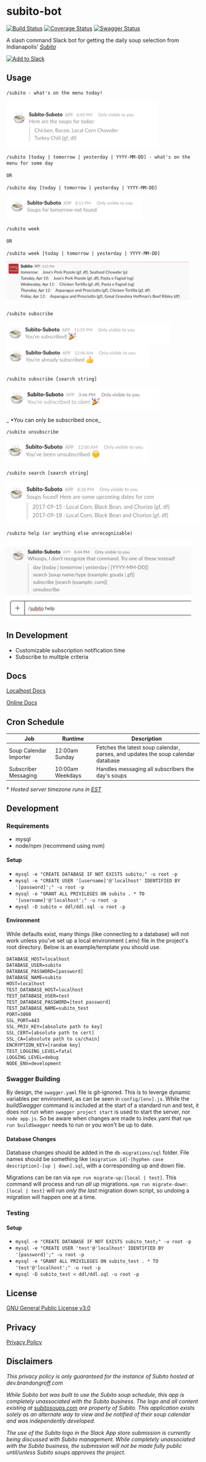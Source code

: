 # subito-bot
[![Build Status](https://travis-ci.org/EPICmynamesBG/subito-bot.svg?branch=master)](https://travis-ci.org/EPICmynamesBG/subito-bot)
[![Coverage Status](https://coveralls.io/repos/github/EPICmynamesBG/subito-bot/badge.svg?branch=master)](https://coveralls.io/github/EPICmynamesBG/subito-bot?branch=master)
[![Swagger Status](http://online.swagger.io/validator?url=https://dev.brandongroff.com:8443/api-docs)](http://online.swagger.io/validator?url=https://dev.brandongroff.com:8443/api-docs)


A slash command Slack bot for getting the daily soup selection from Indianapolis' [_Subito_](http://www.subitosoups.com/)

<a href="https://slack.com/oauth/authorize?client_id=19000326018.274092194038&scope=commands,chat:write:bot,bot,team:read"><img alt="Add to Slack" height="40" width="139" src="https://platform.slack-edge.com/img/add_to_slack.png" srcset="https://platform.slack-edge.com/img/add_to_slack.png 1x, https://platform.slack-edge.com/img/add_to_slack@2x.png 2x" /></a>

## Usage
```text
/subito - what's on the menu today!
```
<img src="./assets/screenshots/screenshot_1.png" height="120" alt="screenshot_1" />

```text
/subito [today | tomorrow | yesterday | YYYY-MM-DD] - what's on the menu for some day

OR

/subito day [today | tomorrow | yesterday | YYYY-MM-DD]
```
<img src="./assets/screenshots/screenshot_2.png" height="60" alt="screenshot_2" />

```text
/subito week

OR

/subito week [today | tomorrow | yesterday | YYYY-MM-DD]
```
<img src="./assets/screenshots/week_view.png" height="110" alt="week" />

```text
/subito subscribe
```
<img src="./assets/screenshots/subscribe_1.png" height="60" alt="subscribe_1" />
<img src="./assets/screenshots/subscribe_2.png" height="60" alt="subscribe_2" />


```text
/subito subscribe [search string]
```
<img src="./assets/screenshots/subscribe_3.png" height="60" alt="subscribe_3" />

_ \*You can only be subscribed once_


```text
/subito unsubscribe
```
<img src="./assets/screenshots/unsubscribe.png" height="60" alt="unsubscribe" />

```text
/subito search [search string]
```
<img src="./assets/screenshots/search.png" height="110" alt="search" />

```text
/subito help (or anything else unrecognizable)
```

<img src="./assets/screenshots/help.png" height="200" alt="search" />

## In Development

- Customizable subscription notification time
- Subscribe to multiple criteria

## Docs

[Localhost Docs](http://localhost:3000/docs)

[Online Docs](https://dev.brandongroff.com:8443/docs)

## Cron Schedule

|         Job            |  Runtime         |    Description                                                                   |
|------------------------|------------------|----------------------------------------------------------------------------------|
| Soup Calendar Importer | 12:00am Sunday   | Fetches the latest soup calendar, parses, and updates the soup calendar database |
| Subscriber Messaging   | 10:00am Weekdays | Handles messaging all subscribers the day's soups                                |

\* _Hosted server timezone runs in [EST](https://time.is/EST)_

## Development

### Requirements

 - mysql
 - node/npm (recommend using nvm)

#### Setup

- `mysql -e "CREATE DATABASE IF NOT EXISTS subito;" -u root -p`
- `mysql -e "CREATE USER '[username]'@'localhost' IDENTIFIED BY '[password]';" -u root -p`
- `mysql -e "GRANT ALL PRIVILEGES ON subito . * TO '[username]'@'localhost';" -u root -p`
- `mysql -D subito < ddl/ddl.sql -u root -p`

#### Environment

While defaults exist, many things (like connecting to a database) will not work unless
you've set up a local environment (.env) file in the project's root directory. Below is an
example/template you should use.
```text
DATABASE_HOST=localhost
DATABASE_USER=subito
DATABASE_PASSWORD=[password]
DATABASE_NAME=subito
HOST=localhost
TEST_DATABASE_HOST=localhost
TEST_DATABASE_USER=test
TEST_DATABASE_PASSWORD=[test password]
TEST_DATABASE_NAME=subito_test
PORT=3000
SSL_PORT=443
SSL_PRIV_KEY=[absolute path to key]
SSL_CERT=[absolute path to cert]
SSL_CA=[absolute path to ca/chain]
ENCRYPTION_KEY=[random key]
TEST_LOGGING_LEVEL=fatal
LOGGING_LEVEL=debug
NODE_ENV=development
```

### Swagger Building

By design, the `swagger.yaml` file is git-ignored. This is to leverge dynamic variables per environment, as can be seen in `config/[env].js`. While the _buildSwagger_ command is included at the start of a standard run and test, it does not run when `swagger project start` is used to start the server, nor `node app.js`. So be aware when changes are made to index.yaml that `npm run buildSwagger` needs to run or you won't be up to date.

#### Database Changes

Database changes should be added in the `db-migrations/sql` folder. File names should be something like `[migration id]-[hyphen case description]-[up | down].sql`, with a corresponding up and down file.

Migrations can be ran via `npm run migrate-up:[local | test]`. This command will process and run _all_ up migrations.
`npm run migrate-down:[local | test]` will run _only the last_ migration down script, so undoing a migration will happen one at a time.

### Testing

#### Setup

- `mysql -e "CREATE DATABASE IF NOT EXISTS subito_test;" -u root -p`
- `mysql -e "CREATE USER 'test'@'localhost' IDENTIFIED BY '[password]';" -u root -p`
- `mysql -e "GRANT ALL PRIVILEGES ON subito_test . * TO 'test'@'localhost';" -u root -p`
- `mysql -D subito_test < ddl/ddl.sql -u root -p`

## License

[GNU General Public License v3.0](http://www.gnu.org/licenses/gpl-3.0.txt)

## Privacy

<a href="https://github.com/EPICmynamesBG/subito-bot/blob/master/PRIVACY">Privacy Policy</a>


## Disclaimers

_This privacy policy is only guaranteed for the instance of Subito hosted at dev.brandongroff.com_

_While Subito bot was built to use the Subito soup schedule, this app is completely
unassociated with the Subito business. The logo and all content existing at [subitosoups.com](http://www.subitosoups.com/)
are property of Subito. This application exists solely as an alternate way to view and be notified
of their soup calendar and was independently developed._

_The use of the Subito logo in the Slack App store submission is currently being discussed with
Subito management. While completely unassociated with the Subito business, the submission will not
be made fully public until/unless Subito soups approves the project._
